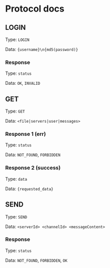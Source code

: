 
# Protocol docs

## LOGIN

Type: `LOGIN`

Data: `{username}\n{md5(password)}`

### Response

Type: `status`

Data: `OK`, `INVALID`

## GET

Type: `GET`

Data: `<file|servers|user|messages>`

### Response 1 (err)

Type: `status`

Data: `NOT_FOUND`, `FORBIDDEN`

### Response 2 (success)

Type: `data`

Data: `{requested_data}`

## SEND

Type: `SEND`

Data: `<serverId> <channelId> <messageContent>`

### Response

Type: `status`

Data: `NOT_FOUND`, `FORBIDDEN`, `OK`
